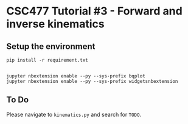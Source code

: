 # CSC477 Tutorial #3 - Forward and inverse kinematics


## Setup the environment
```
pip install -r requirement.txt


jupyter nbextension enable --py --sys-prefix bqplot
jupyter nbextension enable --py --sys-prefix widgetsnbextension
```

## To Do
Please navigate to `kinematics.py` and search for `TODO`.


